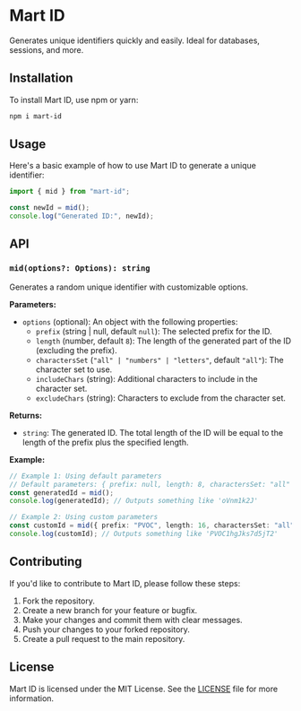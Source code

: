 # Mart ID

Generates unique identifiers quickly and easily. Ideal for databases, sessions, and more.

## Installation

To install Mart ID, use npm or yarn:

```bash
npm i mart-id
```

## Usage

Here's a basic example of how to use Mart ID to generate a unique identifier:

```typescript
import { mid } from "mart-id";

const newId = mid();
console.log("Generated ID:", newId);
```

## API

### `mid(options?: Options): string`

Generates a random unique identifier with customizable options.

**Parameters:**

- `options` (optional): An object with the following properties:
  - `prefix` (string | null, default `null`): The selected prefix for the ID.
  - `length` (number, default `8`): The length of the generated part of the ID (excluding the prefix).
  - `charactersSet` (`"all" | "numbers" | "letters"`, default `"all"`): The character set to use.
  - `includeChars` (string): Additional characters to include in the character set.
  - `excludeChars` (string): Characters to exclude from the character set.

**Returns:**

- `string`: The generated ID. The total length of the ID will be equal to the length of the prefix plus the specified length.

**Example:**

```typescript
// Example 1: Using default parameters
// Default parameters: { prefix: null, length: 8, charactersSet: "all" }
const generatedId = mid();
console.log(generatedId); // Outputs something like 'oVnm1k2J'

// Example 2: Using custom parameters
const customId = mid({ prefix: "PVOC", length: 16, charactersSet: "all" });
console.log(customId); // Outputs something like 'PVOC1hgJks7d5jT2'
```

## Contributing

If you'd like to contribute to Mart ID, please follow these steps:

1. Fork the repository.
2. Create a new branch for your feature or bugfix.
3. Make your changes and commit them with clear messages.
4. Push your changes to your forked repository.
5. Create a pull request to the main repository.

## License

Mart ID is licensed under the MIT License. See the [LICENSE](LICENSE) file for more information.
